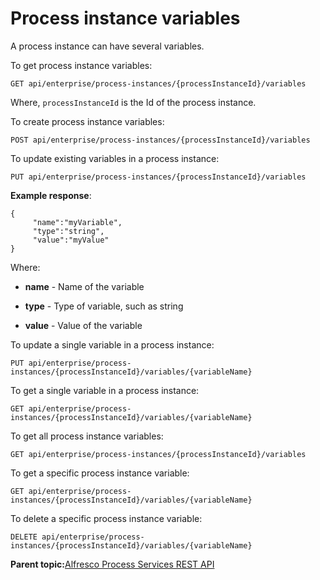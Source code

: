 # Process instance variables

A process instance can have several variables.

To get process instance variables:

```
GET api/enterprise/process-instances/{processInstanceId}/variables
```

Where, `processInstanceId` is the Id of the process instance.

To create process instance variables:

```
POST api/enterprise/process-instances/{processInstanceId}/variables
```

To update existing variables in a process instance:

```
PUT api/enterprise/process-instances/{processInstanceId}/variables
```

**Example response**:

```
{
     "name":"myVariable",
     "type":"string",
     "value":"myValue"
}
```

Where:

-   **name** - Name of the variable

-   **type** - Type of variable, such as string

-   **value** - Value of the variable


To update a single variable in a process instance:

```
PUT api/enterprise/process-instances/{processInstanceId}/variables/{variableName}
```

To get a single variable in a process instance:

```
GET api/enterprise/process-instances/{processInstanceId}/variables/{variableName}
```

To get all process instance variables:

```
GET api/enterprise/process-instances/{processInstanceId}/variables
```

To get a specific process instance variable:

```
GET api/enterprise/process-instances/{processInstanceId}/variables/{variableName}
```

To delete a specific process instance variable:

```
DELETE api/enterprise/process-instances/{processInstanceId}/variables/{variableName}
```

**Parent topic:**[Alfresco Process Services REST API](../topics/process_services_api.md)

